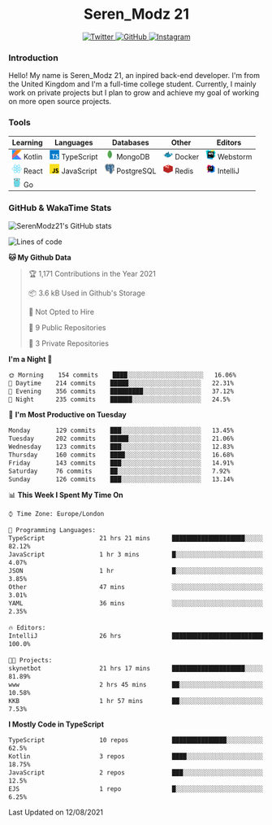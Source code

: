 <div align="center">
  <h1>Seren_Modz 21</h1>
  <a href="https://twitter.com/SerenModz21">
    <img alt="Twitter" src="https://img.shields.io/badge/twitter%20-%231DA1F2.svg?&style=for-the-badge&logo=Twitter&logoColor=white">
  </a>
  <a href="https://github.com/SerenModz21">
    <img alt="GitHub" src="https://img.shields.io/badge/github%20-%23121011.svg?&style=for-the-badge&logo=github&logoColor=white">
  </a>
  <a href="https://www.instagram.com/serenmodz21">
    <img alt="Instagram" src="https://img.shields.io/badge/instagram%20-%23E4405F.svg?&style=for-the-badge&logo=Instagram&logoColor=white">
  </a>
</div>

### Introduction

Hello! My name is Seren_Modz 21, an inpired back-end developer. I'm from the United Kingdom and I'm a full-time college student. Currently, I mainly work on private projects but I plan to grow and achieve my goal of working on more open source projects. 

### Tools

 **Learning**                                        | **Languages**                                               | **Databases**                                               | **Other**                                           | **Editors**                                                  
-----------------------------------------------------|-------------------------------------------------------------|-------------------------------------------------------------|-----------------------------------------------------|--------------------------------------------------------------
 <img width="19px" src="./assets/kotlin.svg"> Kotlin | <img width="19px" src="./assets/typescript.svg"> TypeScript | <img width="19px" src="./assets/mongodb.svg"> MongoDB       | <img width="19px" src="./assets/docker.svg"> Docker | <img width="19px" src="./assets/webstorm.svg"> Webstorm      
 <img width="19px" src="./assets/react.svg"> React   | <img width="19px" src="./assets/javascript.svg"> JavaScript | <img width="19px" src="./assets/postgresql.svg"> PostgreSQL | <img width="19px" src="./assets/redis.svg"> Redis   | <img width="19px" src="./assets/intellij-idea.svg"> IntelliJ
 <img width="19px" src="./assets/go.svg"> Go         |                                                             |                                                             |                                                     |                                                                                                               

### GitHub & WakaTime Stats

![SerenModz21's GitHub stats](https://github-readme-stats.vercel.app/api?username=SerenModz21&show_icons=true&theme=dark)

<!--START_SECTION:waka-->
![Lines of code](https://img.shields.io/badge/From%20Hello%20World%20I%27ve%20Written-16301%20lines%20of%20code-blue)

**🐱 My Github Data** 

> 🏆 1,171 Contributions in the Year 2021
 > 
> 📦 3.6 kB Used in Github's Storage 
 > 
> 🚫 Not Opted to Hire
 > 
> 📜 9 Public Repositories 
 > 
> 🔑 3 Private Repositories  
 > 
**I'm a Night 🦉** 

```text
🌞 Morning    154 commits    ████░░░░░░░░░░░░░░░░░░░░░   16.06% 
🌆 Daytime    214 commits    █████░░░░░░░░░░░░░░░░░░░░   22.31% 
🌃 Evening    356 commits    █████████░░░░░░░░░░░░░░░░   37.12% 
🌙 Night      235 commits    ██████░░░░░░░░░░░░░░░░░░░   24.5%

```
📅 **I'm Most Productive on Tuesday** 

```text
Monday       129 commits    ███░░░░░░░░░░░░░░░░░░░░░░   13.45% 
Tuesday      202 commits    █████░░░░░░░░░░░░░░░░░░░░   21.06% 
Wednesday    123 commits    ███░░░░░░░░░░░░░░░░░░░░░░   12.83% 
Thursday     160 commits    ████░░░░░░░░░░░░░░░░░░░░░   16.68% 
Friday       143 commits    ███░░░░░░░░░░░░░░░░░░░░░░   14.91% 
Saturday     76 commits     ██░░░░░░░░░░░░░░░░░░░░░░░   7.92% 
Sunday       126 commits    ███░░░░░░░░░░░░░░░░░░░░░░   13.14%

```


📊 **This Week I Spent My Time On** 

```text
⌚︎ Time Zone: Europe/London

💬 Programming Languages: 
TypeScript               21 hrs 21 mins      ████████████████████░░░░░   82.12% 
JavaScript               1 hr 3 mins         █░░░░░░░░░░░░░░░░░░░░░░░░   4.07% 
JSON                     1 hr                █░░░░░░░░░░░░░░░░░░░░░░░░   3.85% 
Other                    47 mins             ░░░░░░░░░░░░░░░░░░░░░░░░░   3.01% 
YAML                     36 mins             ░░░░░░░░░░░░░░░░░░░░░░░░░   2.35%

🔥 Editors: 
IntelliJ                 26 hrs              █████████████████████████   100.0%

🐱‍💻 Projects: 
skynetbot                21 hrs 17 mins      ████████████████████░░░░░   81.89% 
www                      2 hrs 45 mins       ██░░░░░░░░░░░░░░░░░░░░░░░   10.58% 
KKB                      1 hr 57 mins        ██░░░░░░░░░░░░░░░░░░░░░░░   7.53%

```

**I Mostly Code in TypeScript** 

```text
TypeScript               10 repos            ███████████████░░░░░░░░░░   62.5% 
Kotlin                   3 repos             ████░░░░░░░░░░░░░░░░░░░░░   18.75% 
JavaScript               2 repos             ███░░░░░░░░░░░░░░░░░░░░░░   12.5% 
EJS                      1 repo              █░░░░░░░░░░░░░░░░░░░░░░░░   6.25%

```



 Last Updated on 12/08/2021
<!--END_SECTION:waka-->
